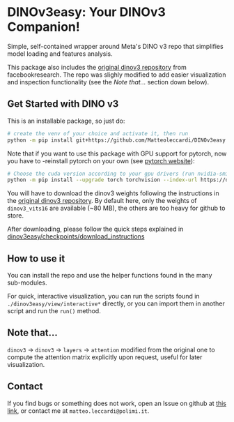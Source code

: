 # DINOv3easy: Your DINOv3 Companion!

Simple, self-contained wrapper around Meta's DINO v3 repo that simplifies model loading and features analysis.

This package also includes the [original dinov3 repository](https://github.com/facebookresearch/dinov3) from facebookresearch. The repo was slighly modified to add easier visualization and inspection functionality (see the *Note that...* section down below).

## Get Started with DINO v3

This is an installable package, so just do:

```bash
# create the venv of your choice and activate it, then run
python -m pip install git+https://github.com/Matteoleccardi/DINOv3easy.git
```

Note that if you want to use this package with GPU support for pytorch, now you have to -reinstall pytorch on your own (see [pytorch website](https://pytorch.org/get-started/locally/)):

```bash
# Choose the cuda version according to your gpu drivers (run nvidia-smi to find out the closest version)
python -m pip install --upgrade torch torchvision --index-url https://download.pytorch.org/whl/cu126
```

You will have to download the dinov3 weights following the instructions in the [original dinov3 repository](https://github.com/facebookresearch/dinov3). By default here, only the weights
of `dinov3_vits16` are available (~80 MB), the others are too heavy for github to store.

After downloading, please follow the quick steps explained in [dinov3easy/checkpoints/download_instructions](./dinov3easy/checkpoints/download_instructions.md)

## How to use it

You can install the repo and use the helper functions found in the many sub-modules.

For quick, interactive visualization, you can run the scripts found in `./dinov3easy/view/interactive*` directly, or you can import them in another script and run the `run()` method.

## Note that...

`dinov3` -> `dinov3` -> `layers` -> `attention` modified from the original one to compute the attention matrix explicitly upon request, useful for later visualization.

## Contact

If you find bugs or something does not work, open an Issue on github at [this link](https://github.com/Matteoleccardi/DINOv3easy), or contact me at `matteo.leccardi@polimi.it`.
